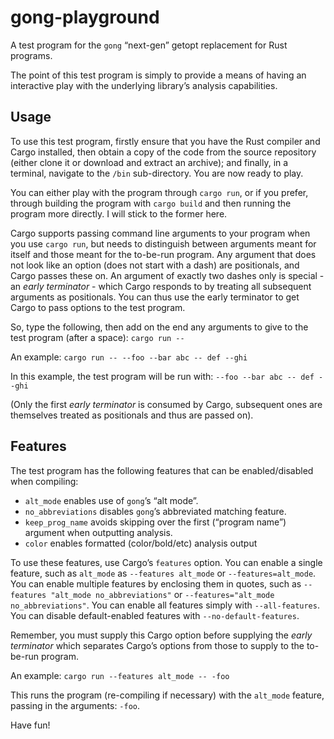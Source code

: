gong-playground
===============

A test program for the `gong` “next-gen” getopt replacement for Rust programs.

The point of this test program is simply to provide a means of having an interactive play with the
underlying library’s analysis capabilities.

## Usage

To use this test program, firstly ensure that you have the Rust compiler and Cargo installed, then
obtain a copy of the code from the source repository (either clone it or download and extract an
archive); and finally, in a terminal, navigate to the `/bin` sub-directory. You are now ready to
play.

You can either play with the program through `cargo run`, or if you prefer, through building the
program with `cargo build` and then running the program more directly. I will stick to the former
here.

Cargo supports passing command line arguments to your program when you use `cargo run`, but needs to
distinguish between arguments meant for itself and those meant for the to-be-run program. Any
argument that does not look like an option (does not start with a dash) are positionals, and Cargo
passes these on. An argument of exactly two dashes only is special - an *early terminator* - which
Cargo responds to by treating all subsequent arguments as positionals. You can thus use the early
terminator to get Cargo to pass options to the test program.

So, type the following, then add on the end any arguments to give to the test program (after a
space): `cargo run -- `

An example: `cargo run -- --foo --bar abc -- def --ghi`

In this example, the test program will be run with: `--foo --bar abc -- def --ghi`

(Only the first *early terminator* is consumed by Cargo, subsequent ones are themselves treated as
positionals and thus are passed on).

## Features

The test program has the following features that can be enabled/disabled when compiling:

 - `alt_mode` enables use of `gong`’s “alt mode”.
 - `no_abbreviations` disables `gong`’s abbreviated matching feature.
 - `keep_prog_name` avoids skipping over the first (“program name”) argument when outputting
    analysis.
 - `color` enables formatted (color/bold/etc) analysis output

To use these features, use Cargo’s `features` option. You can enable a single feature, such as
`alt_mode` as `--features alt_mode` or `--features=alt_mode`. You can enable multiple features by
enclosing them in quotes, such as `--features "alt_mode no_abbreviations"` or
`--features="alt_mode no_abbreviations"`. You can enable all features simply with `--all-features`.
You can disable default-enabled features with `--no-default-features`.

Remember, you must supply this Cargo option before supplying the *early terminator* which separates
Cargo’s options from those to supply to the to-be-run program.

An example: `cargo run --features alt_mode -- -foo`

This runs the program (re-compiling if necessary) with the `alt_mode` feature, passing in the
arguments: `-foo`.

Have fun!
